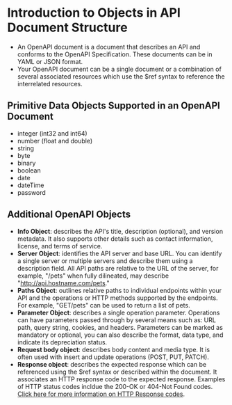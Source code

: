 # Introduction to Objects in API Document Structure 

- An OpenAPI document is a document that describes an API and conforms to the OpenAPI Specification. These documents can be in YAML or JSON format. 
- Your OpenAPI document can be a single document or a combination of several associated resources which use the $ref syntax to reference the interrelated resources. 

## Primitive Data Objects Supported in an OpenAPI Document

- integer (int32 and int64)
- number (float and double) 
- string 
- byte
- binary 
- boolean 
- date
- dateTime
- password 

## Additional OpenAPI Objects 

- **Info Object**: describes the API's title, description (optional), and version metadata. It also supports other details such as contact information, license, and terms of service. 
- **Server Object**: identifies the API server and base URL. You can identify a single server or multiple servers and describe them using a description field. All API paths are relative to the URL of the server, for example, "/pets" when fully dilineated, may describe "http://api.hostname.com/pets." 
- **Paths Object**: outlines relative paths to individual endpoints within your API and the operations or HTTP methods supported by the endpoints. For example, "GET/pets" can be used to return a list of pets. 
- **Parameter Object**: describes a single operation parameter. Operations can have parameters passed through by several means such as: URL path, query string, cookies, and headers. Parameters can be marked as mandatory or optional, you can also describe the format, data type, and indicate its depreciation status. 
- **Request body object**: describes body content and media type. It is often used with insert and update operations (POST, PUT, PATCH).
- **Response object**: describes the expected response which can be referenced using the $ref syntax or described within the document. It associates an HTTP response code to the expected response. Examples of HTTP status codes incldue the 200-OK or 404-Not Found codes. [Click here for more information on HTTP Response codes](https://en.wikipedia.org/wiki/List_of_HTTP_status_codes).

